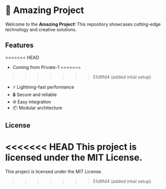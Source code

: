 # 🚀 Amazing Project

Welcome to the **Amazing Project**! This repository showcases cutting-edge technology and creative solutions.

## Features
<<<<<<< HEAD
- Coming from Private-1
=======

>>>>>>> 51d9fd4 (added intial setup)
- ⚡ Lightning-fast performance
- 🔒 Secure and reliable
- 🌐 Easy integration
- 📦 Modular architecture

## License

<<<<<<< HEAD
This project is licensed under the MIT License.
=======
This project is licensed under the MIT License.
>>>>>>> 51d9fd4 (added intial setup)
